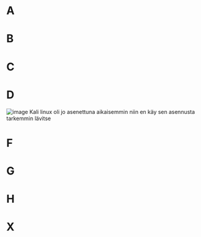 # A
# B
# C
# D 
![image](https://user-images.githubusercontent.com/71498717/197729766-da399083-3d41-4860-872d-d21a85eebeba.png)
Kali linux oli jo asenettuna aikaisemmin niin en käy sen asennusta tarkemmin lävitse
# F
# G
# H
# X

